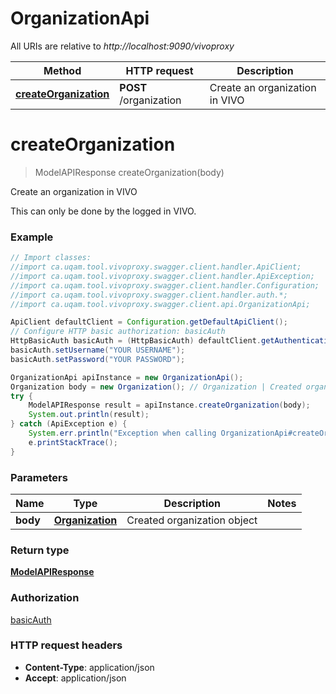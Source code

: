 # OrganizationApi

All URIs are relative to *http://localhost:9090/vivoproxy*

Method | HTTP request | Description
------------- | ------------- | -------------
[**createOrganization**](OrganizationApi.md#createOrganization) | **POST** /organization | Create an organization in VIVO

<a name="createOrganization"></a>
# **createOrganization**
> ModelAPIResponse createOrganization(body)

Create an organization in VIVO

This can only be done by the logged in VIVO.

### Example
```java
// Import classes:
//import ca.uqam.tool.vivoproxy.swagger.client.handler.ApiClient;
//import ca.uqam.tool.vivoproxy.swagger.client.handler.ApiException;
//import ca.uqam.tool.vivoproxy.swagger.client.handler.Configuration;
//import ca.uqam.tool.vivoproxy.swagger.client.handler.auth.*;
//import ca.uqam.tool.vivoproxy.swagger.client.api.OrganizationApi;

ApiClient defaultClient = Configuration.getDefaultApiClient();
// Configure HTTP basic authorization: basicAuth
HttpBasicAuth basicAuth = (HttpBasicAuth) defaultClient.getAuthentication("basicAuth");
basicAuth.setUsername("YOUR USERNAME");
basicAuth.setPassword("YOUR PASSWORD");

OrganizationApi apiInstance = new OrganizationApi();
Organization body = new Organization(); // Organization | Created organization object
try {
    ModelAPIResponse result = apiInstance.createOrganization(body);
    System.out.println(result);
} catch (ApiException e) {
    System.err.println("Exception when calling OrganizationApi#createOrganization");
    e.printStackTrace();
}
```

### Parameters

Name | Type | Description  | Notes
------------- | ------------- | ------------- | -------------
 **body** | [**Organization**](Organization.md)| Created organization object |

### Return type

[**ModelAPIResponse**](ModelAPIResponse.md)

### Authorization

[basicAuth](../README.md#basicAuth)

### HTTP request headers

 - **Content-Type**: application/json
 - **Accept**: application/json

